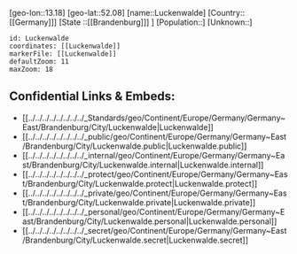 ﻿---
location: [52.08,13.18]
mapzoom: [7,12] 
mapmarker: city 
type: City
tags:
- geo/City


SpocWebEntityId: 32124
isDeleted: false
confidential: public

---
[geo-lon::13.18]
[geo-lat::52.08]
[name::Luckenwalde]
[Country::[[Germany]]]
[State ::[[Brandenburg]]] ]
[Population::]
[Unknown::]


```leaflet
id: Luckenwalde
coordinates: [[Luckenwalde]]
markerFile: [[Luckenwalde]]
defaultZoom: 11 
maxZoom: 18
```


## Confidential Links & Embeds: 
- [[../../../../../../../../_Standards/geo/Continent/Europe/Germany/Germany~East/Brandenburg/City/Luckenwalde|Luckenwalde]] 
- [[../../../../../../../../_public/geo/Continent/Europe/Germany/Germany~East/Brandenburg/City/Luckenwalde.public|Luckenwalde.public]] 
- [[../../../../../../../../_internal/geo/Continent/Europe/Germany/Germany~East/Brandenburg/City/Luckenwalde.internal|Luckenwalde.internal]] 
- [[../../../../../../../../_protect/geo/Continent/Europe/Germany/Germany~East/Brandenburg/City/Luckenwalde.protect|Luckenwalde.protect]] 
- [[../../../../../../../../_private/geo/Continent/Europe/Germany/Germany~East/Brandenburg/City/Luckenwalde.private|Luckenwalde.private]] 
- [[../../../../../../../../_personal/geo/Continent/Europe/Germany/Germany~East/Brandenburg/City/Luckenwalde.personal|Luckenwalde.personal]] 
- [[../../../../../../../../_secret/geo/Continent/Europe/Germany/Germany~East/Brandenburg/City/Luckenwalde.secret|Luckenwalde.secret]] 
